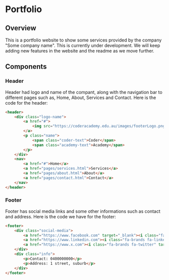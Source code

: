 # Portfolio

## Overview
This is a portfolio website to show some services provided by the company "Some company name". This is currently under development. We will keep adding new features in the website and the readme as we move further.

## Components

### Header
Header had logo and name of the compant, along with the navigation bar to different pages such as, Home, About, Services and Contact. Here is the code for the header:
```html
<header>
    <div class="logo-name">
        <a href="#">
            <img src="https://coderacademy.edu.au/images/footerLogo.png" alt="CA Logo">
        </a>
        <p class="name">
            <span class="coder-text">Coder</span>
            <span class="academy-text">Academy</span>
        </p>
    </div>
    <nav>
        <a href="#">Home</a>
        <a href="pages/services.html">Services</a>
        <a href="pages/about.html">About</a>
        <a href="pages/contact.html">Contact</a>
    </nav>
</header>
```


### Footer
Footer has social media links and some other informations such as contact and address. Here is the code we have for the footer:
```html
<footer>
    <div class="social-media">
        <a href="https://www.facebook.com" target="_blank"><i class="fa-brands fa-facebook"></i></a>
        <a href="https://www.linkedin.com"><i class="fa-brands fa-linkedin" target="_blank"></i></a>
        <a href="https://www.x.com"><i class="fa-brands fa-twitter" target="_blank"></i></a>
    </div>
    <div class="info">
        <p>Contact: 0400000000</p>
        <p>Address: 1 street, suburb</p>
    </div>
</footer>
```